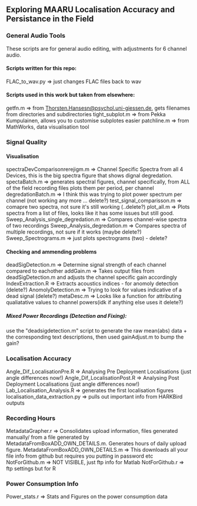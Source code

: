 ## Exploring MAARU Localisation Accuracy and Persistance in the Field

### General Audio Tools

These scripts are for general audio editing, with adjustments for 6 channel audio. 

#### Scripts written for this repo: 

FLAC_to_wav.py => just changes FLAC files back to wav



#### Scripts used in this work but taken from elsewhere:

getfn.m => from Thorsten.Hansesn@psychol.uni-giessen.de, gets filenames from directories and subdirectories
tight_subplot.m => from Pekka Kumpulainen, allows you to customise subplotes easier 
patchline.m => from MathWorks, data visualisation tool


### Signal Quality 

#### Visualisation
spectraDevComparisonrerejigm.m => Channel Specific Spectra from all 4 Devices, this is the big spectra figure that shows dignal degredation. 
spectaBatch.m => generates spectral figures, channel specifically, from ALL of the field recording files plots them per period, per channel 
degredationBatch.m => I think this was trying to plot power spectrum per channel (not working any more ... delete?) 
test_signal_comparisson.m => comapre two spectra, not sure it's still working (..delete?) 
plot_all.m => Plots spectra from a list of files, looks like it has some issues but still good. 
Sweep_Analysis_single_degredation.m => Compares channel-wise spectra of two recordings
Sweep_Analysis_degredation.m => Compares spectra of multiple recordings, not sure if it works (maybe delete?)
Sweep_Spectrograms.m => just plots spectrograms (two) - delete?


#### Checking and ammending problems
deadSigDetection.m => Determine signal strength of each channel compared to eachother
addGain.m => Takes output files from deadSigDetection.m and adjusts the channel specific gain accordingly
IndexExtraction.R => Extracts acoustics indices - for anomoly detection (delete?) 
AnomolyDetection.m => Trying to look for values indicative of a dead signal (delete?) 
metaDesc.m => Looks like a function for attributing qualiatative values to channel powers(idk if anything else uses it delete?)

##### Mixed Power Recordings (Detection and Fixing): 
use the "deadsigdetection.m" script to generate the raw mean(abs) data + the corresponding text descriptions, 
then used gainAdjust.m to bump the gain?

### Localisation Accuracy 

Angle_Dif_LocalisationPre.R => Analysing Pre Deployment Localisations (just angle differences now!)
Angle_Dif_LocalisationPost.R => Analysing Post Deployment Localisations (just angle differences now!)
Lab_Localisation_Analysis.R => generates the first localisation figures 
localisation_data_extraction.py => pulls out important info from HARKBird outputs 

### Recording Hours

MetadataGrapher.r => Consolidates upload information, files generated manually/ from a file generated by MetadataFromBoxADD_OWN_DETAILS.m. Generates hours of daily upload figure. 
MetadataFromBoxADD_OWN_DETAILS.m => This downloads all your file info from github but requires you putting in password etc
NotForGithub.m => NOT VISIBLE, just ftp info for Matlab
NotForGithub.r => ftp settings but for R 

### Power Consumption Info
Power_stats.r => Stats and Figures on the power consumption data 
